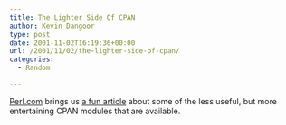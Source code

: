```yaml
---
title: The Lighter Side Of CPAN
author: Kevin Dangoor
type: post
date: 2001-11-02T16:19:36+00:00
url: /2001/11/02/the-lighter-side-of-cpan/
categories:
  - Random

---
```

[Perl.com][1] brings us [a fun article][2] about some of the less useful, but more entertaining CPAN modules that are available.

 [1]: http://www.perl.com
 [2]: http://www.perl.com/pub/a/2001/10/31/lighter.html